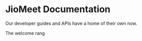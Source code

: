 # JioMeet Documentation

Our developer guides and APIs have a home of their own now.

The welcome rang
<!--stackedit_data:
eyJoaXN0b3J5IjpbMTM5NTAyOTc0NywtMjA3NzYwOTU4OSwtMT
M0MDE0MzA1MywyMDM3ODM0MzcwLC0xNjI4NTg2MDM2LDQ0ODM0
NzE2MiwzMDIzMzMwMDQsNDM2MTcwMjAyXX0=
-->